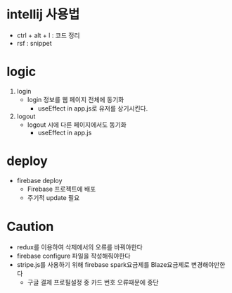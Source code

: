 # intellij 사용법
- ctrl + alt + l : 코드 정리
- rsf : snippet

# logic
1. login
   - login 정보를 웹 페이지 전체에 동기화
       - useEffect in app.js로 유저를 상기시킨다.
2. logout
    - logout 시에 다른 페이지에서도 동기화
      - useEffect in app.js

# deploy
- firebase deploy
  - Firebase 프로젝트에 배포
  - 주기적 update 필요
    
# Caution
- redux를 이용하여 삭제에서의 오류를 바꿔야한다
- firebase configure 파일을 작성해줘야한다
- stripe.js를 사용하기 위해 firebase spark요금제를 Blaze요금제로 변경해야만한다
  - 구글 결제 프로필설정 중 카드 번호 오류때문에 중단